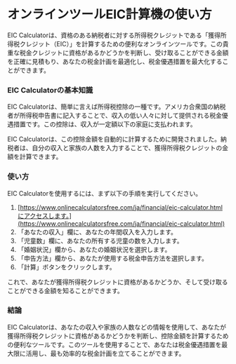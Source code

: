 オンラインツールEIC計算機の使い方
==================

EIC Calculatorは、資格のある納税者に対する所得税クレジットである「獲得所得税クレジット（EIC）」を計算するための便利なオンラインツールです。この貴重な税金クレジットに資格があるかどうかを判断し、受け取ることができる金額を正確に見積もり、あなたの税金計画を最適化し、税金優遇措置を最大化することができます。

### EIC Calculatorの基本知識

EIC Calculatorは、簡単に言えば所得税控除の一種です。アメリカ合衆国の納税者が所得税申告書に記入することで、収入の低い人々に対して提供される税金優遇措置です。この控除は、収入が一定額以下の家庭に支払われます。

EIC Calculatorは、この控除金額を自動的に計算するために開発されました。納税者は、自分の収入と家族の人数を入力することで、獲得所得税クレジットの金額を計算できます。

### 使い方

EIC Calculatorを使用するには、まず以下の手順を実行してください。

1. [https://www.onlinecalculatorsfree.com/ja/financial/eic-calculator.htmlにアクセスします。](https://www.onlinecalculatorsfree.com/ja/financial/eic-calculator.html)
2. 「あなたの収入」欄に、あなたの年間収入を入力します。
3. 「児童数」欄に、あなたの所有する児童の数を入力します。
4. 「婚姻状況」欄から、あなたの婚姻状況を選択します。
5. 「申告方法」欄から、あなたが使用する税金申告方法を選択します。
6. 「計算」ボタンをクリックします。

これで、あなたが獲得所得税クレジットに資格があるかどうか、そして受け取ることができる金額を知ることができます。

### 結論

EIC Calculatorは、あなたの収入や家族の人数などの情報を使用して、あなたが獲得所得税クレジットに資格があるかどうかを判断し、控除金額を計算するための便利なツールです。このツールを使用することで、あなたは税金優遇措置を最大限に活用し、最も効率的な税金計画を立てることができます。